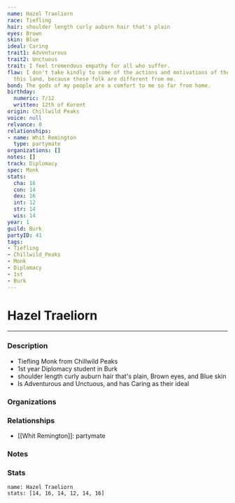 ```yaml
---
name: Hazel Traeliorn
race: Tiefling
hair: shoulder length curly auburn hair that's plain
eyes: Brown
skin: Blue
ideal: Caring
trait1: Adventurous
trait2: Unctuous
trait: I feel tremendous empathy for all who suffer.
flaw: I don't take kindly to some of the actions and motivations of the people of
  this land, because these folk are different from me.
bond: The gods of my people are a comfort to me so far from home.
birthday:
  numeric: 7/12
  written: 12th of Korent
origin: Chillwild Peaks
voice: null
relvance: 0
relationships:
- name: Whit Remington
  type: partymate
organizations: []
notes: []
track: Diplomacy
spec: Monk
stats:
  cha: 16
  con: 14
  dex: 16
  int: 12
  str: 14
  wis: 14
year: 1
guild: Burk
partyID: 41
tags:
- Tiefling
- Chillwild_Peaks
- Monk
- Diplomacy
- 1st
- Burk
---
```

# Hazel Traeliorn
---
### Description
- Tiefling Monk from Chillwild Peaks
- 1st year Diplomacy student in Burk
- shoulder length curly auburn hair that's plain, Brown eyes, and Blue skin
- Is Adventurous and Unctuous, and has Caring as their ideal

### Organizations

### Relationships
- [[Whit Remington]]: partymate

### Notes

### Stats
```statblock
name: Hazel Traeliorn
stats: [14, 16, 14, 12, 14, 16]
```